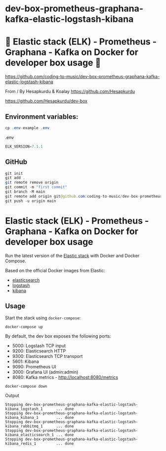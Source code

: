 # dev-box-prometheus-graphana-kafka-elastic-logstash-kibana

# 🚀 Elastic stack (ELK) - Prometheus - Graphana - Kafka on Docker for developer box usage 🚀

https://github.com/coding-to-music/dev-box-prometheus-graphana-kafka-elastic-logstash-kibana

From / By Hesapkurdu & Koalay https://github.com/Hesapkurdu

https://github.com/Hesapkurdu/dev-box

## Environment variables:

```java
cp .env-example .env
```

.env

```java
ELK_VERSION=7.1.1
```

## GitHub

```java
git init
git add .
git remote remove origin
git commit -m "first commit"
git branch -M main
git remote add origin git@github.com:coding-to-music/dev-box-prometheus-graphana-kafka-elastic-logstash-kibana.git
git push -u origin main
```

# Elastic stack (ELK) - Prometheus - Graphana - Kafka on Docker for developer box usage

Run the latest version of the [Elastic stack](https://www.elastic.co/elk-stack) with Docker and Docker Compose.

Based on the official Docker images from Elastic:

- [elasticsearch](https://github.com/elastic/elasticsearch-docker)
- [logstash](https://github.com/elastic/logstash-docker)
- [kibana](https://github.com/elastic/kibana-docker)

## Usage

Start the stack using `docker-compose`:

```console
docker-compose up
```

By default, the dev box exposes the following ports:

- 5000: Logstash TCP input
- 9200: Elasticsearch HTTP
- 9300: Elasticsearch TCP transport
- 5601: Kibana
- 9090: Prometheus UI
- 3000: Grafana UI (admin:admin)
- 8080: Kafka metrics - <http://localhost:8080/metrics>

```console
docker-compose down
```

Output

```
Stopping dev-box-prometheus-graphana-kafka-elastic-logstash-kibana_logstash_1      ... done
Stopping dev-box-prometheus-graphana-kafka-elastic-logstash-kibana_kibana_1        ... done
Stopping dev-box-prometheus-graphana-kafka-elastic-logstash-kibana_rabbitmq_1      ... done
Stopping dev-box-prometheus-graphana-kafka-elastic-logstash-kibana_elasticsearch_1 ... done
Stopping dev-box-prometheus-graphana-kafka-elastic-logstash-kibana_redis_1         ... done
```
